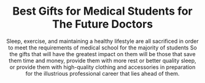 ---
layout: post
title: Best Gifts for Medical Students for The Future Doctors
subtitle: Sleep, exercise, and maintaining a healthy lifestyle are all sacrificed in order to meet the requirements of medical school for the majority of students So the gifts that will have the greatest impact on them will be those that save them time and money, provide them with more rest or better quality sleep, or provide them with high-quality clothing and accessories in preparation for the illustrious professional career that lies ahead of them.
header-img: "img/post/2023/09/copied/medium_gifts_for_medical_students_b5f17f824a.png"
header-style: text
permalink: "/gifts-for-medical-students/"
catalog: true
tags:
  - Recipients 
  - Men
---       